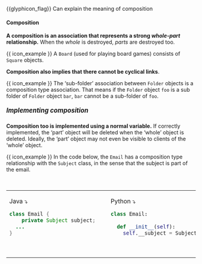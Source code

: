 <span id="prereqs"></span>

<span id="outcomes">{{glyphicon_flag}} Can explain the meaning of composition</span>

<div id="title">

#### Composition

</div>

<div id="body">

**A composition is an association that represents a strong _whole-part_ relationship.** When the _whole_ is destroyed, _parts_ are destroyed too.

<tip-box>

{{ icon_example }} A `Board` (used for playing board games) consists of `Square` objects.

</tip-box>

**Composition also implies that there cannot be cyclical links**. 

<tip-box>

{{ icon_example }} The ‘sub-folder’ association between `Folder` objects is a composition type association. That means if the `Folder` object `foo` is a sub folder of `Folder` object `bar`, `bar` cannot be a sub-folder of `foo`. 

</tip-box>

##### <big>Implementing composition</big>

**Composition too is implemented using a normal variable.** If correctly implemented, the ‘part’ object will be deleted when the ‘whole’ object is deleted. Ideally, the ‘part’ object may not even be visible to clients of the ‘whole’ object.

<tip-box>

{{ icon_example }} In the code below, the `Email` has a composition type relationship with the `Subject` class, in the sense that the subject is part of the email.

<table> 
<tr>
  <td valign="top">

Java :arrow_heading_down:
```java
class Email {
    private Subject subject;
  ...
}
```
  </td>
  <td>&nbsp;&nbsp;<br><br></td>
  <td valign="top">

Python :arrow_heading_down:
```python
class Email:
  
  def __init__(self):
    self.__subject = Subject()
```
  </td>
</tr>
</table>


</tip-box>


</div>

<div id="extras">
</div>
